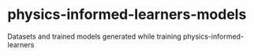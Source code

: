 # physics-informed-learners-models
Datasets and trained models generated while training physics-informed-learners

